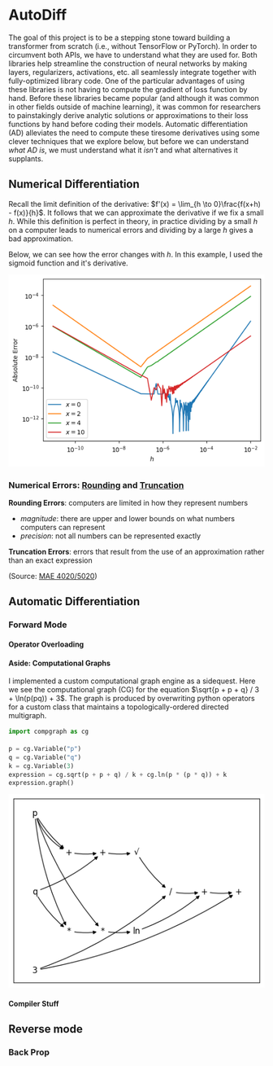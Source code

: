 # AutoDiff

The goal of this project is to be a stepping stone toward building a transformer from scratch (i.e., without TensorFlow or PyTorch). In order to circumvent both APIs, we have to understand what they are used for. Both libraries help streamline the construction of neural networks by making layers, regularizers, activations, etc. all seamlessly integrate together with fully-optimized library code. One of the particular advantages of using these libraries is not having to compute the gradient of loss function by hand. Before these libraries became popular (and although it was common in other fields outside of machine learning), it was common for researchers to painstakingly derive analytic solutions or approximations to their loss functions by hand before coding their models. Automatic differentiation (AD) alleviates the need to compute these tiresome derivatives using some clever techniques that we explore below, but before we can understand _what AD is_, we must understand what it _isn't_ and what alternatives it supplants.

## Numerical Differentiation


Recall the limit definition of the derivative: $f'(x) = \lim_{h \to 0}\frac{f(x+h) - f(x)}{h}$. It follows that we can approximate the derivative if we fix a small $h$. While this definition is perfect in theory, in practice dividing by a small $h$ on a computer leads to numerical errors and dividing by a large $h$ gives a bad approximation.

Below, we can see how the error changes with $h$. In this example, I used the sigmoid function and it's derivative.

<p align="center">
  <img src="readme_images/numerical_diff_error.png"  alt="Computational Graph Example"/>
</p>


### Numerical Errors: [Rounding](https://en.wikipedia.org/wiki/Round-off_error) and [Truncation](https://en.wikipedia.org/wiki/Truncation_error)

**Rounding Errors**: computers are limited in how they represent numbers
* _magnitude_: there are upper and lower bounds on what numbers computers can represent
* _precision_: not all numbers can be represented exactly

**Truncation Errors**: errors that result from the use of an approximation rather than an exact expression


(Source: [MAE 4020/5020](https://web.engr.oregonstate.edu/~webbky/MAE4020_5020_files/Section%204%20Roundoff%20and%20Truncation%20Error.pdf))

## Automatic Differentiation

### Forward Mode

#### Operator Overloading

#### Aside: Computational Graphs

I implemented a custom computational graph engine as a sidequest. Here we see the computational graph (CG) for the equation $\sqrt{p + p + q} / 3 + \ln(p(pq)) + 3$. The graph is produced by overwriting python operators for a custom class that maintains a topologically-ordered directed multigraph.

```python
import compgraph as cg

p = cg.Variable("p")
q = cg.Variable("q")
k = cg.Variable(3)
expression = cg.sqrt(p + p + q) / k + cg.ln(p * (p * q)) + k
expression.graph()
```
<p align="center">
  <img src="readme_images/cg_output.png"  alt="Computational Graph Example"/>
</p>



#### Compiler Stuff

## Reverse mode

### Back Prop
